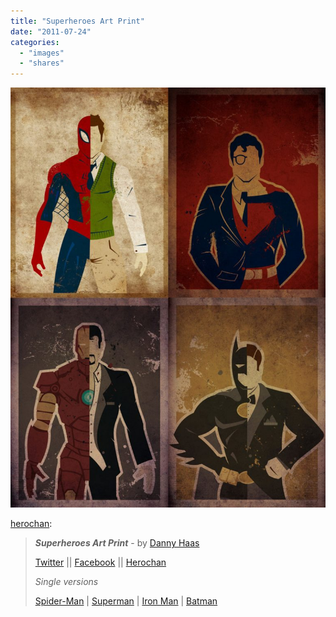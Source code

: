 ```yaml
---
title: "Superheroes Art Print"
date: "2011-07-24"
categories: 
  - "images"
  - "shares"
---
```


![](images/tumblr_loqtpqVOsm1qd9jlto1_1280-768x1024.jpg)

  
[herochan](http://herochan.com/post/7931331213):

> **_Superheroes Art Print_** \- by [Danny Haas](http://www.society6.com/r0gue)
> 
> [Twitter](http://twitter.com/r0gue) || [Facebook](http://www.facebook.com/r0gue6) || [Herochan](http://herochan.com/tagged/danny+haas)
> 
> _Single versions_
> 
> [Spider-Man](http://society6.com/product/Parker_Print/) | [Superman](http://society6.com/product/Superheroes-SF-F3_Print/) | [Iron Man](http://herochan.com/post/6374056785/stark) | [Batman](http://herochan.com/post/5131377859/waynedanny)
